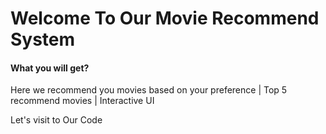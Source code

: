 # Welcome To Our Movie Recommend System

#### What you will get?        
Here we recommend you movies based on your preference | Top 5 recommend movies | Interactive UI


Let's visit to Our Code
